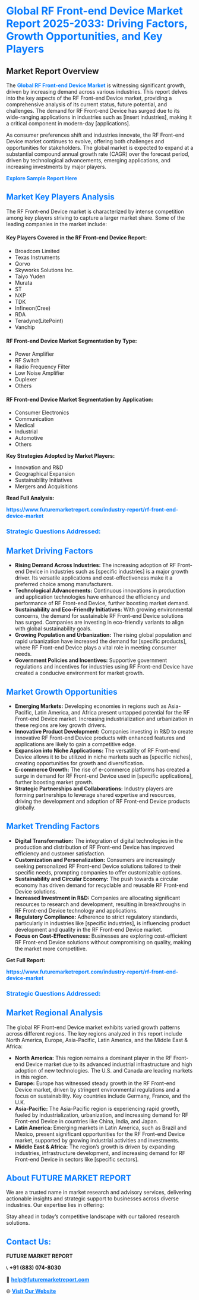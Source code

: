 <h1 style="color: #007BFF;">Global RF Front-end Device Market Report 2025-2033: Driving Factors, Growth Opportunities, and Key Players</h1>

<section id="overview">
<h2>Market Report Overview</h2>
<p>The <a href="https://www.futuremarketreport.com/industry-report/rf-front-end-device-market" style="color: #007BFF; text-decoration: none;"><strong>Global RF Front-end Device Market</strong></a> is witnessing significant growth, driven by increasing demand across various industries. This report delves into the key aspects of the RF Front-end Device market, providing a comprehensive analysis of its current status, future potential, and challenges. The demand for RF Front-end Device has surged due to its wide-ranging applications in industries such as [insert industries], making it a critical component in modern-day [applications].</p>
<p>As consumer preferences shift and industries innovate, the RF Front-end Device market continues to evolve, offering both challenges and opportunities for stakeholders. The global market is expected to expand at a substantial compound annual growth rate (CAGR) over the forecast period, driven by technological advancements, emerging applications, and increasing investments by major players.</p>
</section>

<section id="overview">
<p><a href="https://www.futuremarketreport.com/request-sample/reportId=75909" style="color: #007BFF; text-decoration: none;"><strong>Explore Sample Report Here</strong></a></p>
</section>

<section id="key-players">
<h2 style="color: #007BFF;">Market Key Players Analysis</h2>
<p>The RF Front-end Device market is characterized by intense competition among key players striving to capture a larger market share. Some of the leading companies in the market include:</p>
<h4>Key Players Covered in the RF Front-end Device Report:</h4>
<ul><li>Broadcom Limited</li><li>Texas Instruments</li><li>Qorvo</li><li>Skyworks Solutions Inc.</li><li>Taiyo Yuden</li><li>Murata</li><li>ST</li><li>NXP</li><li>TDK</li><li>Infineon(Cree)</li><li>RDA</li><li>Teradyne(LitePoint)</li><li>Vanchip</li></ul>
<h4>RF Front-end Device Market Segmentation by Type:</h4>
<ul><li>Power Amplifier</li><li>RF Switch</li><li>Radio Frequency Filter</li><li>Low Noise Amplifier</li><li>Duplexer</li><li>Others</li></ul>

<h4>RF Front-end Device Market Segmentation by Application:</h4>
<ul><li>Consumer Electronics</li><li>Communication</li><li>Medical</li><li>Industrial</li><li>Automotive</li><li>Others</li></ul>
<p><strong>Key Strategies Adopted by Market Players:</strong></p>
<ul>
<li>Innovation and R&D</li>
<li>Geographical Expansion</li>
<li>Sustainability Initiatives</li>
<li>Mergers and Acquisitions</li>
</ul>
</section>

<section>
<p><strong>Read Full Analysis: </strong></p><a href="https://www.futuremarketreport.com/industry-report/rf-front-end-device-market" style="color: #007BFF; text-decoration: none;"><strong>https://www.futuremarketreport.com/industry-report/rf-front-end-device-market</strong></a>
<h3 style="color: #007BFF;">Strategic Questions Addressed:</h3>
</section>

<section id="driving-factors">
<h2 style="color: #007BFF;">Market Driving Factors</h2>
<ul>
<li><strong>Rising Demand Across Industries:</strong> The increasing adoption of RF Front-end Device in industries such as [specific industries] is a major growth driver. Its versatile applications and cost-effectiveness make it a preferred choice among manufacturers.</li>
<li><strong>Technological Advancements:</strong> Continuous innovations in production and application technologies have enhanced the efficiency and performance of RF Front-end Device, further boosting market demand.</li>
<li><strong>Sustainability and Eco-Friendly Initiatives:</strong> With growing environmental concerns, the demand for sustainable RF Front-end Device solutions has surged. Companies are investing in eco-friendly variants to align with global sustainability goals.</li>
<li><strong>Growing Population and Urbanization:</strong> The rising global population and rapid urbanization have increased the demand for [specific products], where RF Front-end Device plays a vital role in meeting consumer needs.</li>
<li><strong>Government Policies and Incentives:</strong> Supportive government regulations and incentives for industries using RF Front-end Device have created a conducive environment for market growth.</li>
</ul>
</section>

<section id="growth-opportunities">
<h2 style="color: #007BFF;">Market Growth Opportunities</h2>
<ul>
<li><strong>Emerging Markets:</strong> Developing economies in regions such as Asia-Pacific, Latin America, and Africa present untapped potential for the RF Front-end Device market. Increasing industrialization and urbanization in these regions are key growth drivers.</li>
<li><strong>Innovative Product Development:</strong> Companies investing in R&D to create innovative RF Front-end Device products with enhanced features and applications are likely to gain a competitive edge.</li>
<li><strong>Expansion into Niche Applications:</strong> The versatility of RF Front-end Device allows it to be utilized in niche markets such as [specific niches], creating opportunities for growth and diversification.</li>
<li><strong>E-commerce Growth:</strong> The rise of e-commerce platforms has created a surge in demand for RF Front-end Device used in [specific applications], further boosting market growth.</li>
<li><strong>Strategic Partnerships and Collaborations:</strong> Industry players are forming partnerships to leverage shared expertise and resources, driving the development and adoption of RF Front-end Device products globally.</li>
</ul>
</section>

<section id="trending-factors">
<h2 style="color: #007BFF;">Market Trending Factors</h2>
<ul>
<li><strong>Digital Transformation:</strong> The integration of digital technologies in the production and distribution of RF Front-end Device has improved efficiency and customer satisfaction.</li>
<li><strong>Customization and Personalization:</strong> Consumers are increasingly seeking personalized RF Front-end Device solutions tailored to their specific needs, prompting companies to offer customizable options.</li>
<li><strong>Sustainability and Circular Economy:</strong> The push towards a circular economy has driven demand for recyclable and reusable RF Front-end Device solutions.</li>
<li><strong>Increased Investment in R&D:</strong> Companies are allocating significant resources to research and development, resulting in breakthroughs in RF Front-end Device technology and applications.</li>
<li><strong>Regulatory Compliance:</strong> Adherence to strict regulatory standards, particularly in industries like [specific industries], is influencing product development and quality in the RF Front-end Device market.</li>
<li><strong>Focus on Cost-Effectiveness:</strong> Businesses are exploring cost-efficient RF Front-end Device solutions without compromising on quality, making the market more competitive.</li>
</ul>
</section>

<section>
<p><strong>Get Full Report: </strong></p><a href="https://www.futuremarketreport.com/industry-report/rf-front-end-device-market" style="color: #007BFF; text-decoration: none;"><strong>https://www.futuremarketreport.com/industry-report/rf-front-end-device-market</strong></a>
<h3 style="color: #007BFF;">Strategic Questions Addressed:</h3>
</section>


<section id="regional-analysis">
<h2 style="color: #007BFF;">Market Regional Analysis</h2>
<p>The global RF Front-end Device market exhibits varied growth patterns across different regions. The key regions analyzed in this report include North America, Europe, Asia-Pacific, Latin America, and the Middle East & Africa:</p>
<ul>
<li><strong>North America:</strong> This region remains a dominant player in the RF Front-end Device market due to its advanced industrial infrastructure and high adoption of new technologies. The U.S. and Canada are leading markets in this region.</li>
<li><strong>Europe:</strong> Europe has witnessed steady growth in the RF Front-end Device market, driven by stringent environmental regulations and a focus on sustainability. Key countries include Germany, France, and the U.K.</li>
<li><strong>Asia-Pacific:</strong> The Asia-Pacific region is experiencing rapid growth, fueled by industrialization, urbanization, and increasing demand for RF Front-end Device in countries like China, India, and Japan.</li>
<li><strong>Latin America:</strong> Emerging markets in Latin America, such as Brazil and Mexico, present significant opportunities for the RF Front-end Device market, supported by growing industrial activities and investments.</li>
<li><strong>Middle East & Africa:</strong> The region’s growth is driven by expanding industries, infrastructure development, and increasing demand for RF Front-end Device in sectors like [specific sectors].</li>
</ul>
</section>

<footer>
<h2 style="color: #007BFF;">About FUTURE MARKET REPORT</h2>
<p>We are a trusted name in market research and advisory services, delivering actionable insights and strategic support to businesses across diverse industries. Our expertise lies in offering:</p>

<p>Stay ahead in today’s competitive landscape with our tailored research solutions.</p>

<h2 style="color: #007BFF;">Contact Us:</h2>
<p><strong>FUTURE MARKET REPORT</strong></p>
<p>📞 <strong>+91 (883) 074-8030</strong></p>
<p>📧 <strong><a href="mailto:help@futuremarketreport.com" style="color: #007BFF;">help@futuremarketreport.com</a></strong></p>
<p>🌐 <strong><a href="https://www.futuremarketreport.com/" style="color: #007BFF;">Visit Our Website</a></strong></p>
</footer>